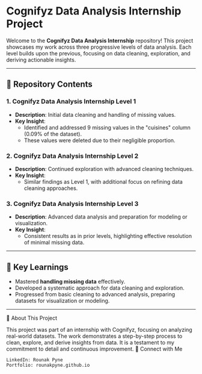 # Cognifyz Data Analysis Internship Project

Welcome to the **Cognifyz Data Analysis Internship** repository! This project showcases my work across three progressive levels of data analysis. Each level builds upon the previous, focusing on data cleaning, exploration, and deriving actionable insights.

---

## 📁 Repository Contents

### 1. **Cognifyz Data Analysis Internship Level 1**
   - **Description**: Initial data cleaning and handling of missing values.
   - **Key Insight**: 
     - Identified and addressed 9 missing values in the "cuisines" column (0.09% of the dataset).
     - These values were deleted due to their negligible proportion.


### 2. **Cognifyz Data Analysis Internship Level 2**
   - **Description**: Continued exploration with advanced cleaning techniques.
   - **Key Insight**:
     - Similar findings as Level 1, with additional focus on refining data cleaning approaches.
 

### 3. **Cognifyz Data Analysis Internship Level 3**
   - **Description**: Advanced data analysis and preparation for modeling or visualization.
   - **Key Insight**:
     - Consistent results as in prior levels, highlighting effective resolution of minimal missing data.


---

## 🚀 Key Learnings
- Mastered **handling missing data** effectively.
- Developed a systematic approach for data cleaning and exploration.
- Progressed from basic cleaning to advanced analysis, preparing datasets for visualization or modeling.

---

🌟 About This Project

This project was part of an internship with Cognifyz, focusing on analyzing real-world datasets. The work demonstrates a step-by-step process to clean, explore, and derive insights from data. It is a testament to my commitment to detail and continuous improvement.
🔗 Connect with Me

    LinkedIn: Rounak Pyne
    Portfolio: rounakpyne.github.io

